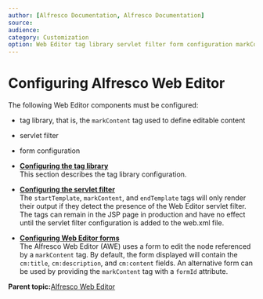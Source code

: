 ```yaml
---
author: [Alfresco Documentation, Alfresco Documentation]
source: 
audience: 
category: Customization
option: Web Editor tag library servlet filter form configuration markConent
---
```


# Configuring Alfresco Web Editor

The following Web Editor components must be configured:

-   tag library, that is, the `markContent` tag used to define editable content
-   servlet filter
-   form configuration

-   **[Configuring the tag library](../tasks/awe-tablib-config.md)**  
This section describes the tag library configuration.
-   **[Configuring the servlet filter](../tasks/awe-servlet-config.md)**  
The `startTemplate`, `markContent`, and `endTemplate` tags will only render their output if they detect the presence of the Web Editor servlet filter. The tags can remain in the JSP page in production and have no effect until the servlet filter configuration is added to the web.xml file.
-   **[Configuring Web Editor forms](../tasks/awe-forms-config.md)**  
 The Alfresco Web Editor \(AWE\) uses a form to edit the node referenced by a `markContent` tag. By default, the form displayed will contain the `cm:title`, `cm:description`, and `cm:content` fields. An alternative form can be used by providing the `markContent` tag with a `formId` attribute.

**Parent topic:**[Alfresco Web Editor](../concepts/awe-intro.md)

